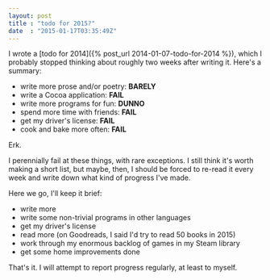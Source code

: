 ```yaml
---
layout: post
title : "todo for 2015?"
date  : "2015-01-17T03:35:49Z"
---
```

I wrote a [todo for 2014]({% post_url 2014-01-07-todo-for-2014 %}), which I
probably stopped thinking about roughly two weeks after writing it.  Here's a
summary:

* write more prose and/or poetry:  **BARELY**
* write a Cocoa application: **FAIL**
* write more programs for fun:  **DUNNO**
* spend more time with friends:  **FAIL**
* get my driver's license: **FAIL**
* cook and bake more often: **FAIL**

Erk.

I perennially fail at these things, with rare exceptions.  I still think it's
worth making a short list, but maybe, then, I should be forced to re-read it
every week and write down what kind of progress I've made.

Here we go, I'll keep it brief:

* write more
* write some non-trivial programs in other languages
* get my driver's license
* read more (on Goodreads, I said I'd try to read 50 books in 2015)
* work through my enormous backlog of games in my Steam library
* get some home improvements done

That's it.  I will attempt to report progress regularly, at least to myself.

